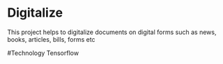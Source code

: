 # Digitalize
This project helps to digitalize documents on digital forms such as news, books, articles, bills, forms etc

#Technology
 Tensorflow
 
